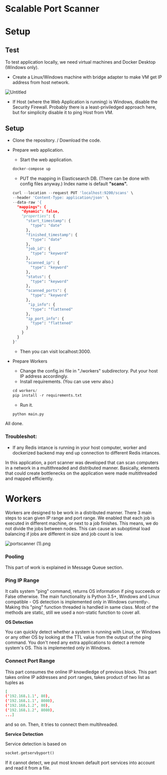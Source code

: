 # Scalable Port Scanner


# Setup

## Test

To test application locally, we need virtual machines and Docker Desktop (Windows only). 

- Create a Linux/Windows machine with bridge adapter to make VM get IP address from host network.

![Untitled](https://s3.us-west-2.amazonaws.com/secure.notion-static.com/9d3475f7-ade8-4901-8cd4-93ae610fef67/Untitled.png?X-Amz-Algorithm=AWS4-HMAC-SHA256&X-Amz-Credential=AKIAT73L2G45O3KS52Y5%2F20211020%2Fus-west-2%2Fs3%2Faws4_request&X-Amz-Date=20211020T090203Z&X-Amz-Expires=86400&X-Amz-Signature=079d0194ab4549bebe243c18fb7f6b585869690bad27bb6ae31fc6fd587d4469&X-Amz-SignedHeaders=host&response-content-disposition=filename%20%3D"Untitled.png")

- If Host (where the Web Application is running) is Windows, disable the Security Firewall. Probably there is a least-priviledged approach here, but for simplicity disable it to ping Host from VM.

## Setup

- Clone the repository. / Download the code.
- Prepare web application.
    - Start the web application.
    
    ```bash
    docker-compose up
    ```
    
    - PUT the mapping in Elasticsearch DB. (There can be done with config files anyway.) Index name is default **"scans".**
    
    ```python
    curl --location --request PUT 'localhost:9200/scans' \
    --header 'Content-Type: application/json' \
    --data-raw '{
      "mappings": {
        "dynamic": false,
        "properties": {
          "start_timestamp": {
            "type": "date"
          },
          "finished_timestamp": {
            "type": "date"
          },
          "job_id": {
            "type": "keyword"
          },
          "scanned_ip": {
            "type": "keyword"
          },
          "status": {
            "type": "keyword"
          },
          "scanned_ports": {
            "type": "keyword"
          },
           "ip_info": {
            "type": "flattened"
          },
          "ip_port_info": {
            "type": "flattened"
          }
        }
      }
    }'
    ```
    
    - Then you can visit localhost:3000.
- Prepare Workers
    - Change the config.ini file in "./workers" subdirectory. Put your host IP address accordingly.
    - Install requirements. (You can use venv also.)
    
    ```python
    cd workers/
    pip install -r requirements.txt
    ```
    
    - Run it.
    
    ```python
    python main.py
    ```
    

All done.

### Troubleshot:

- If any Redis intance is running in your host computer, worker and dockerized backend may end up connection to different Redis intances.

In this application, a port scanner was developed that can scan computers in a network in a multithreaded and distributed manner. Basically, elements that could create bottlenecks on the application were made multithreaded and mapped efficiently.

# Workers

Workers are designed to be work in a distributed manner. There 3 main steps to scan given IP range and port range. We enabled that each job is executed in different machine, or next to a job finishes. This means, we do not divide the jobs between nodes. This can cause an suboptimal load balancing if jobs are different in size and job count is low. 

![portscanner (1).png](Scalable%20Port%20Scanner%207ce67e5833e9476384a953f2120e8b74/portscanner_(1).png)

### Pooling

This part of work is explained in Message Queue section. 

### Ping IP Range

It calls system "ping" command, returns OS information if ping succeeds or False otherwise. The main functionality is Python 3.5+, Windows and Linux compatible - OS detection is implemented only in Windows currently-. Making this "ping" function threaded is handled in same class. Most of the methods are static, still we used a non-static function to cover all. 

**OS Detection**

You can quickly detect whether a system is running with Linux, or Windows or any other OS by looking at the TTL value from the output of the ping command. You don't need any extra applications to detect a remote system's OS. This is implemented only in Windows.

### Connect Port Range

This part consumes the online IP knowdledge of previous block. This part takes online IP addresses and port ranges, takes product of two list as tuples as

```json
[
('192.168.1.1', 80), 
('192.168.1.1', 8080), 
('192.168.1.2', 80), 
('192.168.1.2', 8080), 
...]
```

and so on. Then, it tries to connect them multihreaded. 

**Service Detection**

Service detection is based on 

```python
socket.getservbyport()
```

 If it cannot detect,  we put most known default port services into account and read it from a file.


